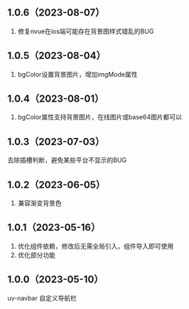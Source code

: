 ## 1.0.6（2023-08-07）
1. 修复nvue在ios端可能存在背景图样式错乱的BUG
## 1.0.5（2023-08-04）
1.  bgColor设置背景图片，增加imgMode属性
## 1.0.4（2023-08-01）
1.  bgColor属性支持背景图片，在线图片或base64图片都可以
## 1.0.3（2023-07-03）
去除插槽判断，避免某些平台不显示的BUG
## 1.0.2（2023-06-05）
1. 兼容渐变背景色
## 1.0.1（2023-05-16）
1. 优化组件依赖，修改后无需全局引入，组件导入即可使用
2. 优化部分功能
## 1.0.0（2023-05-10）
uv-navbar 自定义导航栏
